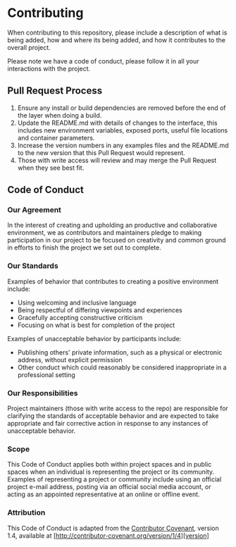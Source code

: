 # Contributing

When contributing to this repository, please include a description of what is being added, how and where its being added,
and how it contributes to the overall project. 

Please note we have a code of conduct, please follow it in all your interactions with the project.

## Pull Request Process

1. Ensure any install or build dependencies are removed before the end of the layer when doing a 
   build.
2. Update the README.md with details of changes to the interface, this includes new environment 
   variables, exposed ports, useful file locations and container parameters.
3. Increase the version numbers in any examples files and the README.md to the new version that this
   Pull Request would represent. 
4. Those with write access will review and may merge the Pull Request when they see best fit.

## Code of Conduct

### Our Agreement

In the interest of creating and upholding an productive and collaborative environment, we as
contributors and maintainers pledge to making participation in our project to be focused on 
creativity and common ground in efforts to finish the project we set out to complete.

### Our Standards

Examples of behavior that contributes to creating a positive environment
include:

* Using welcoming and inclusive language
* Being respectful of differing viewpoints and experiences
* Gracefully accepting constructive criticism
* Focusing on what is best for completion of the project

Examples of unacceptable behavior by participants include:

* Publishing others' private information, such as a physical or electronic
  address, without explicit permission
* Other conduct which could reasonably be considered inappropriate in a
  professional setting

### Our Responsibilities

Project maintainers (those with write access to the repo) are responsible for clarifying 
the standards of acceptable behavior and are expected to take appropriate and fair 
corrective action in response to any instances of unacceptable behavior.


### Scope

This Code of Conduct applies both within project spaces and in public spaces
when an individual is representing the project or its community. Examples of
representing a project or community include using an official project e-mail
address, posting via an official social media account, or acting as an appointed
representative at an online or offline event.


### Attribution

This Code of Conduct is adapted from the [Contributor Covenant][homepage], version 1.4,
available at [http://contributor-covenant.org/version/1/4][version]

[homepage]: http://contributor-covenant.org
[version]: http://contributor-covenant.org/version/1/4/
